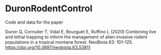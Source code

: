 # DuronRodentControl

Code and data for the paper

Duron Q, Cornulier T, Vidal E, Bourguet E, Ruffino L (2020) Combining live and lethal trapping to inform the management of alien invasive rodent populations in a tropical montane forest. NeoBiota 63: 101-125. <https://doi.org/10.3897/neobiota.63.53811>

